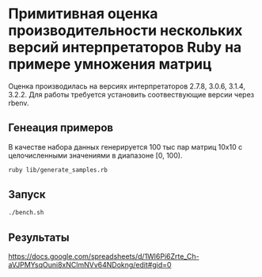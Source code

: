 # Примитивная оценка производительности нескольких версий интерпретаторов Ruby на примере умножения матриц

Оценка производилась на версиях интерпретаторов 2.7.8, 3.0.6, 3.1.4, 3.2.2. Для работы требуется установить соотвествующие версии через rbenv.

## Генеация примеров

В качестве набора данных генерируется 100 тыс пар матриц 10x10 c целочисленными значениями в диапазоне [0, 100).

```sh
ruby lib/generate_samples.rb
```

## Запуск

```sh
./bench.sh
```

## Результаты

https://docs.google.com/spreadsheets/d/1Wl6Pi6Zrte_Ch-aVJPMYsqOuni8xNClmNVv64NDokng/edit#gid=0

